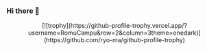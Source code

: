 ### Hi there 👋

<div align="center">
[![trophy](https://github-profile-trophy.vercel.app/?username=RomuCampu&row=2&column=3theme=onedark)](https://github.com/ryo-ma/github-profile-trophy)
</div>
<!--
**RomuCampu/RomuCampu** is a ✨ _special_ ✨ repository because its `README.md` (this file) appears on your GitHub profile.

Here are some ideas to get you started:

- 🔭 I’m currently working on ...
- 🌱 I’m currently learning ...
- 👯 I’m looking to collaborate on ...
- 🤔 I’m looking for help with ...
- 💬 Ask me about ...
- 📫 How to reach me: ...
- 😄 Pronouns: ...
- ⚡ Fun fact: ...
-->
